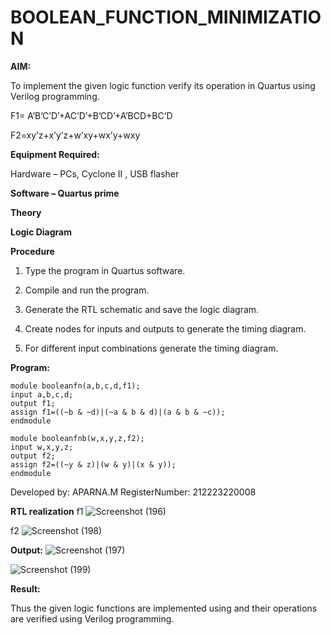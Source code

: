 # BOOLEAN_FUNCTION_MINIMIZATION

**AIM:**

To implement the given logic function verify its operation in Quartus using Verilog programming.

F1= A’B’C’D’+AC’D’+B’CD’+A’BCD+BC’D 

F2=xy’z+x’y’z+w’xy+wx’y+wxy

**Equipment Required:**

Hardware – PCs, Cyclone II , USB flasher

**Software – Quartus prime**

**Theory**

**Logic Diagram**

**Procedure**

1.	Type the program in Quartus software.

2.	Compile and run the program.

3.	Generate the RTL schematic and save the logic diagram.

4.	Create nodes for inputs and outputs to generate the timing diagram.

5.	For different input combinations generate the timing diagram.


**Program:**

~~~
module booleanfn(a,b,c,d,f1);
input a,b,c,d;
output f1;
assign f1=((~b & ~d)|(~a & b & d)|(a & b & ~c));
endmodule
~~~

~~~
module booleanfnb(w,x,y,z,f2);
input w,x,y,z;
output f2;
assign f2=((~y & z)|(w & y)|(x & y));
endmodule
~~~

Developed by: APARNA.M
RegisterNumber: 212223220008


**RTL realization**
f1
![Screenshot (196)](https://github.com/user-attachments/assets/81755bfe-362f-4aba-8b2a-f84f37d1d6a2)

f2
![Screenshot (198)](https://github.com/user-attachments/assets/ec0315e2-efdf-457a-a35c-0b4260cb614a)


**Output:**
![Screenshot (197)](https://github.com/user-attachments/assets/8778d584-0dba-4ca7-9b2c-aea173f39f3f)

![Screenshot (199)](https://github.com/user-attachments/assets/cdf57f18-2d2b-41aa-b8e5-ce9bc7dfbff4)




**Result:**

Thus the given logic functions are implemented using and their operations are verified using Verilog programming.

